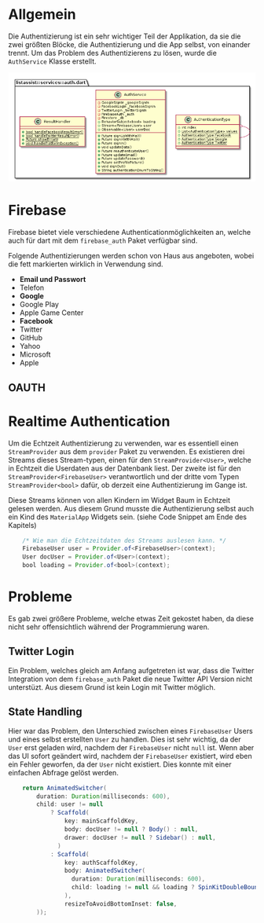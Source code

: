 # Allgemein
Die Authentizierung ist ein sehr wichtiger Teil der Applikation, da sie die zwei größten Blöcke, die Authentizierung und die App selbst, von einander trennt. Um das Problem des Authentizierens zu lösen, wurde die `AuthService` Klasse erstellt.

![Klassendiagramm der AuthService und ResultHandler Klasse. AuthenticationType ist eine Instanz der Enum Klasse von Dart. \label{Inter Klassen Varianz}](images/coja/auth_puml.png)

# Firebase
Firebase bietet viele verschiedene Authenticationmöglichkeiten an, welche auch für dart mit dem ```firebase_auth``` Paket verfügbar sind.
 
Folgende Authentizierungen werden schon von Haus aus angeboten, wobei die fett markierten wirklich in Verwendung sind.

* **Email und Passwort**
* Telefon
* **Google**
* Google Play
* Apple Game Center
* **Facebook**
* Twitter
* GitHub
* Yahoo
* Microsoft
* Apple

## OAUTH

# Realtime Authentication
Um die Echtzeit Authentizierung zu verwenden, war es essentiell einen `StreamProvider` aus dem `provider` Paket zu verwenden. Es existieren drei Streams dieses Stream-typen, einen für den `StreamProvider<User>`, welche in Echtzeit die Userdaten aus der Datenbank liest. Der zweite ist für den `StreamProvider<FirebaseUser>` verantwortlich und der dritte vom Typen `StreamProvider<bool>` dafür, ob derzeit eine Authentizierung im Gange ist.

Diese Streams können von allen Kindern im Widget Baum in Echtzeit gelesen werden. Aus diesem Grund musste die Authentizierung selbst auch ein Kind des `MaterialApp` Widgets sein. (siehe Code Snippet am Ende des Kapitels)

```java
    /* Wie man die Echtzeitdaten des Streams auslesen kann. */
    FirebaseUser user = Provider.of<FirebaseUser>(context);
    User docUser = Provider.of<User>(context);
    bool loading = Provider.of<bool>(context);
```

# Probleme
Es gab zwei größere Probleme, welche etwas Zeit gekostet haben, da diese nicht sehr offensichtlich während der Programmierung waren.

## Twitter Login
Ein Problem, welches gleich am Anfang aufgetreten ist war, dass die Twitter Integration von dem `firebase_auth` Paket die neue Twitter API Version nicht unterstüzt. Aus diesem Grund ist kein Login mit Twitter möglich.

## State Handling
Hier war das Problem, den Unterschied zwischen eines `FirebaseUser` Users und eines selbst erstellten `User` zu handlen. Dies ist sehr wichtig, da der `User` erst geladen wird, nachdem der `FirebaseUser` nicht `null` ist. Wenn aber das UI  sofort geändert wird, nachdem der `FirebaseUser` existiert, wird eben ein Fehler geworfen, da der `User` nicht existiert. Dies konnte mit einer einfachen Abfrage gelöst werden.

```java
    return AnimatedSwitcher(
        duration: Duration(milliseconds: 600),
        child: user != null
            ? Scaffold(
                key: mainScaffoldKey,
                body: docUser != null ? Body() : null,
                drawer: docUser != null ? Sidebar() : null,
              )
            : Scaffold(
                key: authScaffoldKey,
                body: AnimatedSwitcher(
                  duration: Duration(milliseconds: 600),
                  child: loading != null && loading ? SpinKitDoubleBounce(color: Colors.blueAccent) : AuthenticationPage(),
                ),
                resizeToAvoidBottomInset: false,
        ));
```